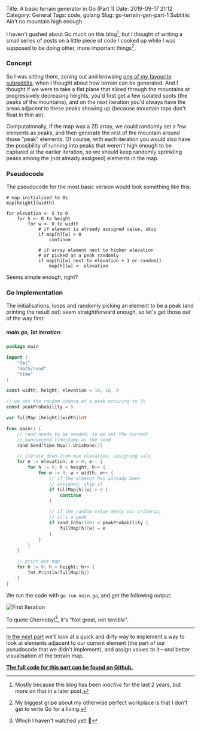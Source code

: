 Title: A basic terrain generator in Go (Part 1)
Date: 2019-09-17 21:12
Category: General
Tags: code, golang
Slug: go-terrain-gen-part-1
Subtitle: Ain't no mountain high enough

I haven't gushed about Go much on this blog[^1], but I thought of writing a
small series of posts on a little piece of code I cooked up while I was
supposed to be doing other, more important things[^2].

### Concept

So I was sitting there, zoning out and browsing [one of my favourite subreddits][1],
when I thought about how terrain can be generated. And I thought if we were to
take a flat plane that sliced through the mountains at progressively decreasing
heights, you'd first get a few isolated spots (the peaks of the mountains), and on
the next iteration you'd always have the areas adjacent to these peaks showing up
(because mountain tops don't float in thin air).

Computationally, if the map was a 2D array, we could randomly set a few elements
as peaks, and then generate the rest of the mountain around those "peak" elements.
Of course, with each iteration you would also have the possibility of running into
peaks that weren't high enough to be captured at the earlier iteration, so we
should keep randomly sprinkling peaks among the (not already assigned) elements
in the map.

### Pseudocode

The pseudocode for the most basic version would look something like this:

```
# map initialised to 0s
map[height][width]

for elevation <- 5 to 0
	for h <- 0 to height
		for w <- 0 to width
			# if element is already assigned value, skip
			if map[h][w] > 0
				continue

			# if array element next to higher elevation
			# or picked as a peak randomly
			if map[h][w] next to elevation + 1 or random()
				map[h][w] <- elevation
```

Seems simple enough, right?

### Go Implementation

The initialisations, loops and randomly picking an element to be a peak (and
printing the result out) seem straightforward enough, so let's get those out
of the way first:

##### main.go, 1st iteration:

```go
package main

import (
	"fmt"
	"math/rand"
	"time"
)

const width, height, elevation = 16, 16, 9

// we set the random chance of a peak occuring to 5%
const peakProbability = 5

var fullMap [height][width]int

func main() {
	// rand needs to be seeded, so we set the current
	// nanosecond timestamp as the seed
	rand.Seed(time.Now().UnixNano())

	// iterate down from max elevation, assigning vals
	for e := elevation; e > 0; e-- {
		for h := 0; h < height; h++ {
			for w := 0; w < width; w++ {
				// if the element has already been
				// assigned, skip it
				if fullMap[h][w] > 0 {
					continue
				}

				// if the random value meets our criteria,
				// it's a peak
				if rand.Intn(100) < peakProbability {
					fullMap[h][w] = e
				}
			}
		}
	}

	// print out map
	for h := 0; h < height; h++ {
		fmt.Println(fullMap[h])
	}
}
```

We run the code with `go run main.go`, and get the following output:

![First Iteration]({filename}/images/iteration-1.png)

To quote Chernobyl[^3], it's "Not great, not _terrible_".

---

[In the next part][2] we'll look at a quick and dirty way to implement a
way to look at elements adjacent to our current element (the part of our
pseudocode that we didn't implement), and assign values to it—and better
visualisation of the terrain map.

[**The full code for this part can be found on Github.**][2]

[^1]: Mostly because this blog has been _inactive_ for the last 2 years, but
    more on that in a later post.

[^2]: My biggest gripe about my otherwise perfect workplace is that I don't
    get to write Go for a living.

[^3]: Which I haven't watched yet! 🙈

[1]: https://www.reddit.com/r/CitiesSkylines/
[2]: https://janithl.github.io/2019/09/go-terrain-gen-part-2/
[3]: https://github.com/janithl/go-terrain-gen/tree/master/part1
